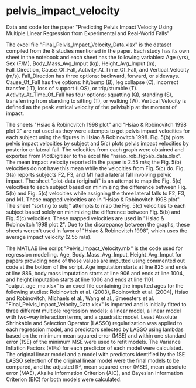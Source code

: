 # pelvis_impact_velocity
Data and code for the paper "Predicting Pelvis Impact Velocity Using Multiple Linear Regression from Experimental and Real-World Falls"

The excel file "Final_Pelvis_Impact_Velocity_Data.xlsx" is the dataset compiled from the 8 studies mentioned in the paper. Each study has its own sheet in the notebook and each sheet has the following variables: Age (yrs), Sex (F/M), Body_Mass_Avg_Imput (kg), Height_Avg_Imput (m), Fall_Direction, Cause_Of_Fall, Activity_At_Time_Of_Fall, and Vertical_Velocity (m/s). Fall_Direction has three options: backward, forward, or sideways. Cause_Of_Fall has five options: hit/bump (B), leg collapse (C), incorrect transfer (IT), loss of support (LOS), or trip/stumble (T). Activity_At_Time_Of_Fall has four options: squatting (Q), standing (S), transferring from standing to sitting (T), or walking (W). Vertical_Velocity is defined as the peak vertical velocity of the pelvis/hip at the moment of impact.

The sheets "Hsiao & Robinovitch 1998 plot" and "Hsiao & Robinovitch 1998 plot 2" are not used as they were attempts to get pelvis impact velocities for each subject using the figures in Hsiao & Robinovitch 1998. Fig. 5(b) plots pelvis impact velocities by subject and 5(c) plots pelvis impact velocities by posterior or lateral fall. The velocities from each graph were obtained and exported from PlotDigitizer to the excel file "hsiao_rob_fig5ab_data.xlsx". The mean impact velocity reported in the paper is 2.55 m/s; the Fig. 5(b) velocities do not have this mean while the velocities from Fig. 5(c) do. Fig. 3(a) reports subjects F2, F3, and M1 had a lateral fall involving pelvic impact. The sheet "plot-data (original)" is an attempt to map the Fig. 5(c) velocities to each subject based on minimizing the difference between Fig. 5(b) and Fig. 5(c) velocities while assigning the three lateral falls to F2, F3, and M1. These mapped velocities are in "Hsiao & Robinovitch 1998 plot". The sheet "sorting to subj" attempts to map the Fig. 5(c) velocities to each subject based solely on minimizing the difference between Fig. 5(b) and Fig. 5(c) velocities. These mapped velocities are used in "Hsiao & Robinovitch 1998 plot 2". Due to the discrepancy between the graphs, these sheets weren't used in favor of "Hsiao & Robinovitch 1998", which uses the average impact velocity (2.55 m/s).

The MATLAB live script "Pelvis_Impact_Velocity.mlx" is the code used for regression modelling. Age, Body_Mass_Avg_Imput, Height_Avg_Imput for papers providing none of those values are imputted using commented out code at the bottom of the script. Age imputation starts at line 825 and ends at line 886, body mass imputation starts at line 906 and ends at line 1004, and height imputation starts at line 1006 and ends at line 1101. "output_age_mc.xlsx" is an excel file containing the imputted ages for the following studies: Robinovitch et al. (2003), Robinovitch et al. (2004), Hsiao and Robinovitch, Michaels et al., Wang et al., Smeesters et al. "Final_Pelvis_Impact_Velocity_Data.xlsx" is imported and is initially fitted to three different multiple regression models: a linear model, a linear model with two-way interaction terms, and a quadratic model. Least Absolute Shrinkable and Selection Operator (LASSO) regularization was applied to each regression model, and predictors selected by LASSO using lambdas based on the minimum mean squared error (MSE) and within one standard error (1SE) of the minimum MSE were used to refit models. The Variance Inflation Factors (VIFs) for each predictor of each model were calculated. The original linear model and a model with predictors identified by the 1SE LASSO selection of the original linear model were the final models to be compared, and the adjusted R², mean squared error (MSE), mean absolute error (MAE), Akaike Information Criterion (AIC), and Bayesian Information Criterion (BIC) for both models were calculated.
